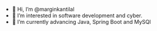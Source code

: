 - 👋 Hi, I’m @marginkantilal
- 👀 I’m interested in software development and cyber.
- 🌱 I’m currently advancing Java, Spring Boot and MySQl

<!---
marginkantilal/marginkantilal is a ✨ special ✨ repository because its `README.md` (this file) appears on your GitHub profile.
You can click the Preview link to take a look at your changes.
--->
